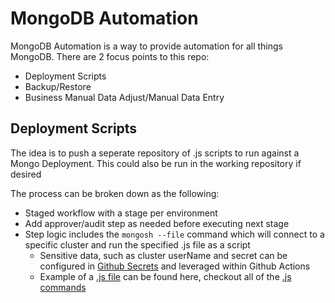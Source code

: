 # MongoDB Automation

MongoDB Automation is a way to provide automation for all things MongoDB. 
There are 2 focus points to this repo:

- Deployment Scripts
- Backup/Restore
- Business Manual Data Adjust/Manual Data Entry

## Deployment Scripts

The idea is to push a seperate repository of .js scripts to run against a Mongo Deployment. This could also be run in the working repository if desired

The process can be broken down as the following:
- Staged workflow with a stage per environment
- Add approver/audit step as needed before executing next stage
- Step logic includes the `mongosh --file` command which will connect to a specific cluster and run the specified .js file as a script
  - Sensitive data, such as cluster userName and secret can be configured in [Github Secrets](https://docs.github.com/en/actions/security-guides/encrypted-secrets) and leveraged within Github Actions
  - Example of a [.js file](./deployment-scripts/release-1.0.js) can be found here, checkout all of the [.js commands](https://docs.mongodb.com/manual/tutorial/write-scripts-for-the-mongo-shell/)